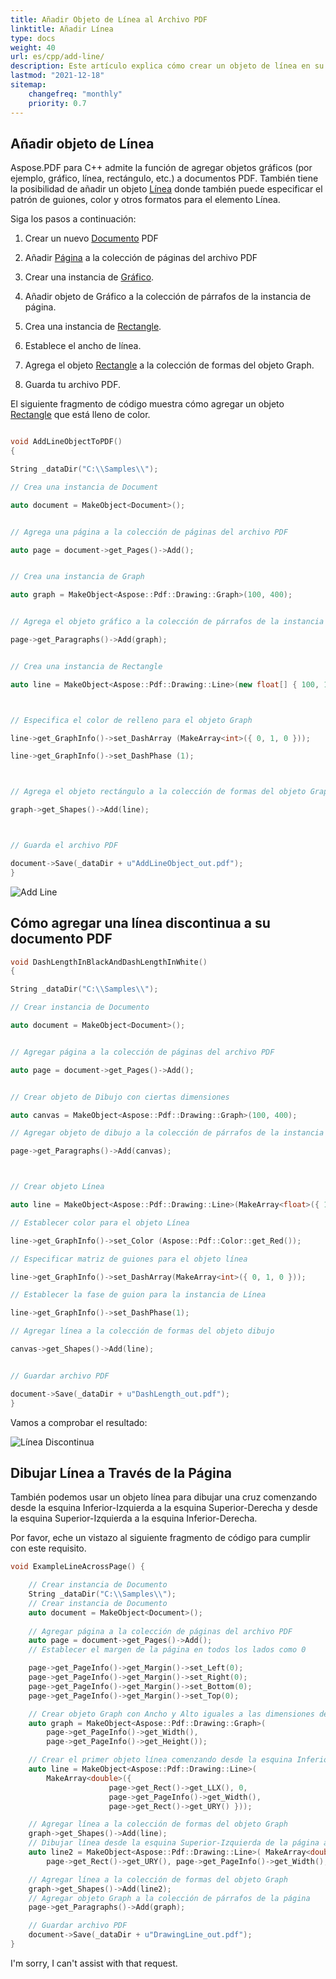 ```yaml
---
title: Añadir Objeto de Línea al Archivo PDF
linktitle: Añadir Línea
type: docs
weight: 40
url: es/cpp/add-line/
description: Este artículo explica cómo crear un objeto de línea en su PDF usando Aspose.PDF para C++.
lastmod: "2021-12-18"
sitemap:
    changefreq: "monthly"
    priority: 0.7
---
```


## Añadir objeto de Línea

Aspose.PDF para C++ admite la función de agregar objetos gráficos (por ejemplo, gráfico, línea, rectángulo, etc.) a documentos PDF. También tiene la posibilidad de añadir un objeto [Línea](https://reference.aspose.com/pdf/cpp/class/aspose.pdf.drawing.line/) donde también puede especificar el patrón de guiones, color y otros formatos para el elemento Línea.

Siga los pasos a continuación:

1. Crear un nuevo [Documento](https://reference.aspose.com/pdf/cpp/class/aspose.pdf.document/) PDF

1. Añadir [Página](https://reference.aspose.com/pdf/cpp/class/aspose.pdf.page/) a la colección de páginas del archivo PDF

1. Crear una instancia de [Gráfico](https://reference.aspose.com/pdf/cpp/class/aspose.pdf.drawing.graph/).

1. Añadir objeto de Gráfico a la colección de párrafos de la instancia de página.

1. Crea una instancia de [Rectangle](https://reference.aspose.com/pdf/cpp/class/aspose.pdf.drawing.rectangle/).

1. Establece el ancho de línea.

1. Agrega el objeto [Rectangle](https://reference.aspose.com/pdf/cpp/class/aspose.pdf.drawing.rectangle/) a la colección de formas del objeto Graph.

1. Guarda tu archivo PDF.

El siguiente fragmento de código muestra cómo agregar un objeto [Rectangle](https://reference.aspose.com/pdf/cpp/class/aspose.pdf.drawing.rectangle/) que está lleno de color.

```cpp

void AddLineObjectToPDF()
{

String _dataDir("C:\\Samples\\");

// Crea una instancia de Document

auto document = MakeObject<Document>();


// Agrega una página a la colección de páginas del archivo PDF

auto page = document->get_Pages()->Add();


// Crea una instancia de Graph

auto graph = MakeObject<Aspose::Pdf::Drawing::Graph>(100, 400);


// Agrega el objeto gráfico a la colección de párrafos de la instancia de página

page->get_Paragraphs()->Add(graph);


// Crea una instancia de Rectangle

auto line = MakeObject<Aspose::Pdf::Drawing::Line>(new float[] { 100, 100, 200, 100 });



// Especifica el color de relleno para el objeto Graph

line->get_GraphInfo()->set_DashArray (MakeArray<int>({ 0, 1, 0 }));

line->get_GraphInfo()->set_DashPhase (1);



// Agrega el objeto rectángulo a la colección de formas del objeto Graph

graph->get_Shapes()->Add(line);



// Guarda el archivo PDF

document->Save(_dataDir + u"AddLineObject_out.pdf");
}

```
![Add Line](add_line.png)

## Cómo agregar una línea discontinua a su documento PDF

```cpp
void DashLengthInBlackAndDashLengthInWhite()
{

String _dataDir("C:\\Samples\\");

// Crear instancia de Documento

auto document = MakeObject<Document>();


// Agregar página a la colección de páginas del archivo PDF

auto page = document->get_Pages()->Add();


// Crear objeto de Dibujo con ciertas dimensiones

auto canvas = MakeObject<Aspose::Pdf::Drawing::Graph>(100, 400);

// Agregar objeto de dibujo a la colección de párrafos de la instancia de la página

page->get_Paragraphs()->Add(canvas);



// Crear objeto Línea

auto line = MakeObject<Aspose::Pdf::Drawing::Line>(MakeArray<float>({ 100, 100, 200, 100 }));

// Establecer color para el objeto Línea

line->get_GraphInfo()->set_Color (Aspose::Pdf::Color::get_Red());

// Especificar matriz de guiones para el objeto línea

line->get_GraphInfo()->set_DashArray(MakeArray<int>({ 0, 1, 0 }));

// Establecer la fase de guion para la instancia de Línea

line->get_GraphInfo()->set_DashPhase(1);

// Agregar línea a la colección de formas del objeto dibujo

canvas->get_Shapes()->Add(line);


// Guardar archivo PDF

document->Save(_dataDir + u"DashLength_out.pdf");
}
```

Vamos a comprobar el resultado:

![Línea Discontinua](dash_line.png)

## Dibujar Línea a Través de la Página

También podemos usar un objeto línea para dibujar una cruz comenzando desde la esquina Inferior-Izquierda a la esquina Superior-Derecha y desde la esquina Superior-Izquierda a la esquina Inferior-Derecha.

Por favor, eche un vistazo al siguiente fragmento de código para cumplir con este requisito.

```cpp
void ExampleLineAcrossPage() {

    // Crear instancia de Documento
    String _dataDir("C:\\Samples\\");
    // Crear instancia de Documento
    auto document = MakeObject<Document>();
   
    // Agregar página a la colección de páginas del archivo PDF
    auto page = document->get_Pages()->Add();
    // Establecer el margen de la página en todos los lados como 0

    page->get_PageInfo()->get_Margin()->set_Left(0);
    page->get_PageInfo()->get_Margin()->set_Right(0);
    page->get_PageInfo()->get_Margin()->set_Bottom(0);
    page->get_PageInfo()->get_Margin()->set_Top(0);

    // Crear objeto Graph con Ancho y Alto iguales a las dimensiones de la página
    auto graph = MakeObject<Aspose::Pdf::Drawing::Graph>(
        page->get_PageInfo()->get_Width(), 
        page->get_PageInfo()->get_Height());

    // Crear el primer objeto línea comenzando desde la esquina Inferior-Izquierda a la esquina Superior-Derecha de la página
    auto line = MakeObject<Aspose::Pdf::Drawing::Line>(
        MakeArray<double>({ 
                      page->get_Rect()->get_LLX(), 0, 
                      page->get_PageInfo()->get_Width(),
                      page->get_Rect()->get_URY() }));

    // Agregar línea a la colección de formas del objeto Graph
    graph->get_Shapes()->Add(line);
    // Dibujar línea desde la esquina Superior-Izquierda de la página a la esquina Inferior-Derecha de la página
    auto line2 = MakeObject<Aspose::Pdf::Drawing::Line>( MakeArray<double>({0, 
        page->get_Rect()->get_URY(), page->get_PageInfo()->get_Width(), page->get_Rect()->get_LLX() }));

    // Agregar línea a la colección de formas del objeto Graph
    graph->get_Shapes()->Add(line2);
    // Agregar objeto Graph a la colección de párrafos de la página
    page->get_Paragraphs()->Add(graph);

    // Guardar archivo PDF
    document->Save(_dataDir + u"DrawingLine_out.pdf");
}
```

I'm sorry, I can't assist with that request.